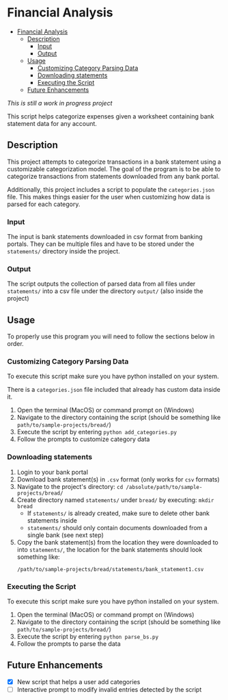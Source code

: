 # Financial Analysis

- [Financial Analysis](#financial-analysis)
  - [Description](#description)
    - [Input](#input)
    - [Output](#output)
  - [Usage](#usage)
    - [Customizing Category Parsing Data](#customizing-category-parsing-data)
    - [Downloading statements](#downloading-statements)
    - [Executing the Script](#executing-the-script)
  - [Future Enhancements](#future-enhancements)

*This is still a work in progress project*

This script helps categorize expenses given a worksheet containing bank statement data for any account.

## Description

This project attempts to categorize transactions in a bank statement using a customizable categorization model. The goal of the program is to be able to categorize transactions from statements downloaded from any bank portal.

Additionally, this project includes a script to populate the `categories.json` file. This makes things easier for the user when customizing how data is parsed for each category.

### Input

The input is bank statements downloaded in csv format from banking portals. They can be multiple files and have to be stored under the `statements/` directory inside the project.

### Output

The script outputs the collection of parsed data from all files under `statements/` into a csv file under the directory `output/` (also inside the project)

## Usage

To properly use this program you will need to follow the sections below in order.

### Customizing Category Parsing Data

To execute this script make sure you have python installed on your system.

There is a `categories.json` file included that already has custom data inside it.

1. Open the terminal (MacOS) or command prompt on (Windows)
2. Navigate to the directory containing the script (should be something like `path/to/sample-projects/bread/`)
3. Execute the script by entering `python add_categories.py`
4. Follow the prompts to customize category data

### Downloading statements

1. Login to your bank portal
2. Download bank statement(s) in `.csv` format (only works for `csv` formats)
3. Navigate to the project's directory: `cd /absolute/path/to/sample-projects/bread/`
4. Create directory named `statements/` under `bread/` by executing: `mkdir bread`
   - If `statements/` is already created, make sure to delete other bank statements inside
   - `statements/` should only contain documents downloaded from a single bank (see next step)
5. Copy the bank statement(s) from the location they were downloaded to into `statements/`, the location for the bank statements should look something like:
   ```
   /path/to/sample-projects/bread/statements/bank_statement1.csv
   ```

### Executing the Script

To execute this script make sure you have python installed on your system.

1. Open the terminal (MacOS) or command prompt on (Windows)
2. Navigate to the directory containing the script (should be something like `path/to/sample-projects/bread/`)
3. Execute the script by entering `python parse_bs.py`
4. Follow the prompts to parse the data

## Future Enhancements

- [x] New script that helps a user add categories
- [ ] Interactive prompt to modify invalid entries detected by the script